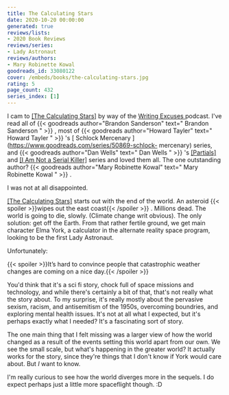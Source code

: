 ```yaml
---
title: The Calculating Stars
date: 2020-10-20 00:00:00
generated: true
reviews/lists:
- 2020 Book Reviews
reviews/series:
- Lady Astronaut
reviews/authors:
- Mary Robinette Kowal
goodreads_id: 33080122
cover: /embeds/books/the-calculating-stars.jpg
rating: 5
page_count: 432
series_index: [1]
---
```

I cam to [[The Calculating Stars]]() by way of the [ Writing Excuses ](https://writingexcuses.com/) podcast. I've read all of {{< goodreads author="Brandon Sanderson" text=" Brandon Sanderson " >}} , most of {{< goodreads author="Howard Tayler" text=" Howard Tayler " >}} 's [ Schlock Mercenary ](https://www.goodreads.com/series/50869-schlock- mercenary) series, and {{< goodreads author="Dan Wells" text=" Dan Wells " >}} 's [[Partials]]() and [[I Am Not a Serial Killer]]() series and loved them all. The one outstanding author? {{< goodreads author="Mary Robinette Kowal" text=" Mary Robinette Kowal " >}} .  

I was not at all disappointed.  

<!--more-->

[[The Calculating Stars]]() starts out with the end of the world. An asteroid  {{< spoiler >}}wipes out the east coast{{< /spoiler >}}  . Millions dead. The world is going to die, slowly. (Climate change writ obvious). The only solution: get off the Earth. From that rather fertile ground, we get main character Elma York, a calculator in the alternate reality space program, looking to be the first Lady Astronaut.  

Unfortunately:  

{{< spoiler >}}It’s hard to convince people that catastrophic weather changes are coming on a nice day.{{< /spoiler >}}  

You'd think that it's a sci fi story, chock full of space missions and technology, and while there's certainly a bit of that, that's not really what the story about. To my surprise, it's really mostly about the pervasive sexism, racism, and antisemitism of the 1950s, overcoming boundries, and exploring mental health issues. It's not at all what I expected, but it's perhaps exactly what I needed? It's a fascinating sort of story.  

The one main thing that I felt missing was a larger view of how the world changed as a result of the events setting this world apart from our own. We see the small scale, but what's happening in the greater world? It actually works for the story, since they're things that I don't know if York would care about. But _I_ want to know.  

I'm really curious to see how the world diverges more in the sequels. I do expect perhaps just a little more spaceflight though. :D